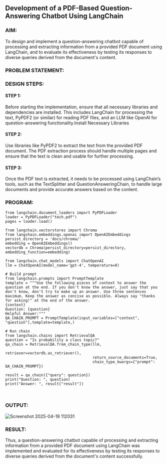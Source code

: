 ## Development of a PDF-Based Question-Answering Chatbot Using LangChain

### AIM:
To design and implement a question-answering chatbot capable of processing and extracting information from a provided PDF document using LangChain, and to evaluate its effectiveness by testing its responses to diverse queries derived from the document's content.

### PROBLEM STATEMENT:

### DESIGN STEPS:

#### STEP 1:
Before starting the implementation, ensure that all necessary libraries and dependencies are installed. This includes LangChain for processing the text, PyPDF2 (or similar) for reading PDF files, and an LLM like OpenAI for question-answering functionality.Install Necessary Libraries
#### STEP 2:
Use libraries like PyPDF2 to extract the text from the provided PDF document. The PDF extraction process should handle multiple pages and ensure that the text is clean and usable for further processing.
#### STEP 3:
Once the PDF text is extracted, it needs to be processed using LangChain’s tools, such as the TextSplitter and QuestionAnsweringChain, to handle large documents and provide accurate answers based on the content.

### PROGRAM:
```
from langchain.document_loaders import PyPDFLoader
loader = PyPDFLoader("tech.pdf")
pages = loader.load()

from langchain.vectorstores import Chroma
from langchain.embeddings.openai import OpenAIEmbeddings
persist_directory = 'docs/chroma/'
embedding = OpenAIEmbeddings()
vectordb = Chroma(persist_directory=persist_directory, embedding_function=embedding)

from langchain.chat_models import ChatOpenAI
llm = ChatOpenAI(model_name='gpt-4', temperature=0)

# Build prompt
from langchain.prompts import PromptTemplate
template = """Use the following pieces of context to answer the question at the end. If you don't know the answer, just say that you don't know, don't try to make up an answer. Use three sentences maximum. Keep the answer as concise as possible. Always say "thanks for asking!" at the end of the answer. 
{context}
Question: {question}
Helpful Answer:"""
QA_CHAIN_PROMPT = PromptTemplate(input_variables=["context", "question"],template=template,)

# Run chain
from langchain.chains import RetrievalQA
question = "Is probability a class topic?"
qa_chain = RetrievalQA.from_chain_type(llm,
                                       retriever=vectordb.as_retriever(),
                                       return_source_documents=True,
                                       chain_type_kwargs={"prompt": QA_CHAIN_PROMPT})

result = qa_chain({"query": question})
print("Question: ", question)
print("Answer: ", result["result"])



```
### OUTPUT:

![Screenshot 2025-04-19 112031](https://github.com/user-attachments/assets/ed832117-ae9d-4a43-930b-076b29e26823)



### RESULT:
Thus, a question-answering chatbot capable of processing and extracting information from a provided PDF document using LangChain was implemented and evaluated for its effectiveness by testing its responses to diverse queries derived from the document's content successfully.
